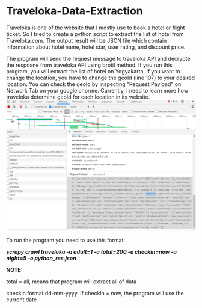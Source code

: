 # Traveloka-Data-Extraction
Traveloka is one of the website that I mostly use to book a hotel or flight ticket. So I tried to create a python script to extract the list of hotel from Traveloka.com. The output result will be JSON file which contain information about hotel name, hotel star, user rating, and discount price. 

The program will send the request message to traveloka API and decrypte the resposne from traveloka API using brotil method. If you run this program, you will extract the list of hotel on Yogyakarta. If you want to change the location, you have to change the geoId (line 107) to your desired location. You can check the geoId by inspecting "Request Payload" on Network Tab on your google chorme. Currently, I need to learn more how traveloka determine geoId for each location in its website.
![GeoID in Network Tab](https://github.com/Jeffry1796/Traveloka-Data-Extraction/blob/main/geoId1.png)

To run the program you need to use this format:

***scrapy crawl traveloka -a adult=1 -a total=200 -a checkin=now -a night=5 -o python_res.json***

**NOTE:**

total = all, means that program will extract all of data

checkin format dd-mm-yyyy. If checkin = now, the program will use the current date
